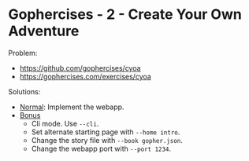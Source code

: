 # Gophercises - 2 - Create Your Own Adventure

Problem:

* https://github.com/gophercises/cyoa
* https://gophercises.com/exercises/cyoa

Solutions:

* [Normal](normal): Implement the webapp.
* [Bonus](bonus)
    * Cli mode. Use `--cli`.
    * Set alternate starting page with `--home intro`.
    * Change the story file with `--book gopher.json`.
    * Change the webapp port with `--port 1234`.
